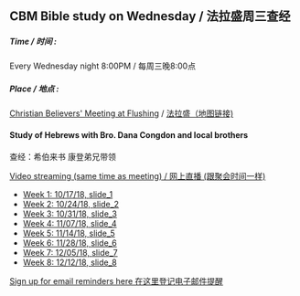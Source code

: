 ## CBM Bible study on Wednesday / 法拉盛周三查经

##### Time / 时间 : 
Every Wednesday night 8:00PM / 每周三晚8:00点

##### Place / 地点 : 
[Christian Believers' Meeting at Flushing](https://www.google.com/maps/place/Christian+Believers+Meeting/@40.7524083,-73.8137922,18z/data=!4m12!1m6!3m5!1s0x89c2603f33468b6d:0xe2592267e26adf67!2sChristian+Believers+Meeting!8m2!3d40.75226!4d-73.81273!3m4!1s0x89c2603f33468b6d:0xe2592267e26adf67!8m2!3d40.75226!4d-73.81273) / [法拉盛（地图链接)](https://www.google.com/maps/place/Christian+Believers+Meeting/@40.7524083,-73.8137922,18z/data=!4m12!1m6!3m5!1s0x89c2603f33468b6d:0xe2592267e26adf67!2sChristian+Believers+Meeting!8m2!3d40.75226!4d-73.81273!3m4!1s0x89c2603f33468b6d:0xe2592267e26adf67!8m2!3d40.75226!4d-73.81273)

#### Study of Hebrews with Bro. Dana Congdon and local brothers 
查经：希伯来书 康登弟兄带领

[Video streaming (same time as meeting) / 网上直播 (跟聚会时间一样)](https://www.youtube.com/channel/UC7UZEHXdMH0Y3DwmdzITyow)

* [Week 1: 10/17/18, ](https://youtu.be/ybarWxXomX0?t=92) [slide_1](slides/Hebr1CBM-prophecy.pdf)
* [Week 2: 10/24/18, ](https://youtu.be/GgqdfXQ06MQ?t=675) [slide_2](slides/Hebr2CBM-prophecy.pdf)
* [Week 3: 10/31/18, ](https://youtu.be/kXC3S9FxDOY?t=725) [slide_3](slides/Hebr3cbm-background.pdf)
* [Week 4: 11/07/18, ](https://youtu.be/qkfbJlYl1kA?t=655) [slide_4](slides/Hebr4CBM-argument.pdf)
* [Week 5: 11/14/18, ](https://youtu.be/DAxWVT3zOnI?t=558) [slide_5](slides/Hebr5CBM-chap1.pdf)
* [Week 6: 11/28/18, ](https://youtu.be/jH2yJmdtygo?t=519) [slide_6](slides/Hebr6CBM-chap2.pdf)
* [Week 7: 12/05/18, ](https://youtu.be/aZ9CjzWJJuU?t=702) [slide_7](slides/Hebr7CBM-chap2b.pdf)
* [Week 8: 12/12/18, ](https://youtu.be/DGeKeLwuDRs?t=592) [slide_8](slides/Hebr8CBM-chap3.pdf)

[Sign up for email reminders here 在这里登记电子邮件提醒](https://goo.gl/forms/D87k7VBsuQMKpyJs2)




